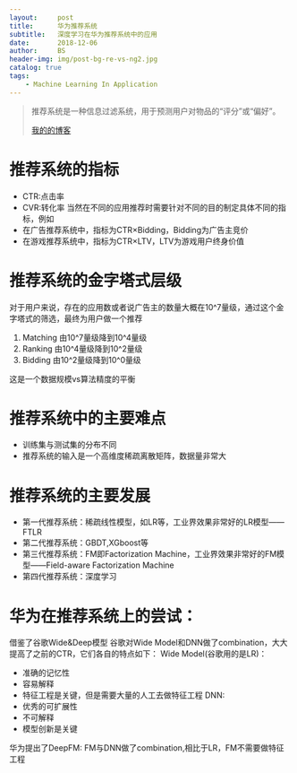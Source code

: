 ```yaml
---
layout:     post
title:      华为推荐系统
subtitle:   深度学习在华为推荐系统中的应用
date:       2018-12-06
author:     BS
header-img: img/post-bg-re-vs-ng2.jpg
catalog: true
tags:
    - Machine Learning In Application
---
```


> 推荐系统是一种信息过滤系统，用于预测用户对物品的“评分”或“偏好”。
> 
> [我的的博客](http://bishengsjtu.github.io)

# 推荐系统的指标
- CTR:点击率
- CVR:转化率
当然在不同的应用推荐时需要针对不同的目的制定具体不同的指标，例如
- 在广告推荐系统中，指标为CTR×Bidding，Bidding为广告主竞价
- 在游戏推荐系统中，指标为CTR×LTV，LTV为游戏用户终身价值

# 推荐系统的金字塔式层级
对于用户来说，存在的应用数或者说广告主的数量大概在10^7量级，通过这个金字塔式的筛选，最终为用户做一个推荐

1. Matching 由10^7量级降到10^4量级
2. Ranking  由10^4量级降到10^2量级
3. Bidding  由10^2量级降到10^0量级

这是一个数据规模vs算法精度的平衡

# 推荐系统中的主要难点

- 训练集与测试集的分布不同
- 推荐系统的输入是一个高维度稀疏离散矩阵，数据量非常大

# 推荐系统的主要发展

- 第一代推荐系统：稀疏线性模型，如LR等，工业界效果非常好的LR模型——FTLR
- 第二代推荐系统：GBDT,XGboost等
- 第三代推荐系统：FM即Factorization Machine，工业界效果非常好的FM模型——Field-aware Factorization Machine
- 第四代推荐系统：深度学习

# 华为在推荐系统上的尝试：
借鉴了谷歌Wide&Deep模型
谷歌对Wide Model和DNN做了combination，大大提高了之前的CTR，它们各自的特点如下：
Wide Model(谷歌用的是LR)：
- 准确的记忆性
- 容易解释
- 特征工程是关键，但是需要大量的人工去做特征工程
DNN:
- 优秀的可扩展性
- 不可解释
- 模型创新是关键

华为提出了DeepFM:
FM与DNN做了combination,相比于LR，FM不需要做特征工程

